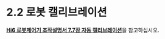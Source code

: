 ﻿# 2.2 로봇 캘리브레이션

[**Hi6 로봇제어기 조작설명서 7.7장 자동 캘리브레이션**](https://hrbook-hrc.web.app/#/view/doc-hi6-operation/korean-tp630/7-setting/7-auto-calibration/README)을 참고하십시오.